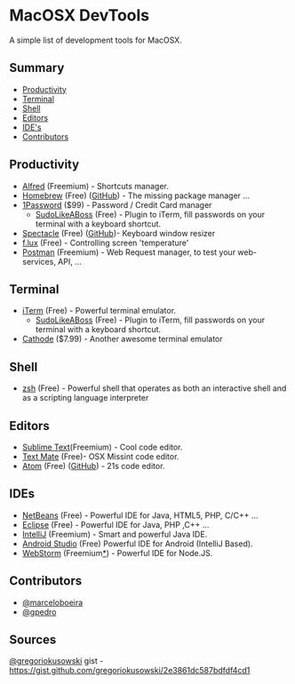 MacOSX DevTools
========================

A simple list of development tools for MacOSX.

## Summary
* [Productivity](#productivity)
* [Terminal](#terminal)
* [Shell](#shell)
* [Editors](#editors)
* [IDE's](#ides)
* [Contributors](#contributors)

## Productivity
* [Alfred](http://www.alfredapp.com/) (Freemium) - Shortcuts manager.
* [Homebrew](http://brew.sh) (Free) ([GitHub](https://github.com/Homebrew/homebrew)) - The missing package manager ...
* [1Password](https://agilebits.com/onepassword) ($99) - Password / Credit Card manager
	* [SudoLikeABoss](https://github.com/ravenac95/sudolikeaboss) (Free) - Plugin to iTerm, fill passwords on your terminal with a keyboard shortcut.
* [Spectacle](http://spectacleapp.com/) (Free) ([GitHub](https://github.com/eczarny/spectacle))- Keyboard window resizer 
* [f.lux](https://justgetflux.com/) (Free) - Controlling screen 'temperature'
* [Postman](http://www.getpostman.com) (Freemium) - Web Request manager, to test your web-services, API, ... 

## Terminal
* [iTerm](https://iterm2.com/) (Free) - Powerful terminal emulator.
	* [SudoLikeABoss](https://github.com/ravenac95/sudolikeaboss) (Free) - Plugin to iTerm, fill passwords on your terminal with a keyboard shortcut.
* [Cathode](http://www.secretgeometry.com/apps/cathode) ($7.99) - Another awesome terminal emulator

## Shell
* [zsh](http://zsh.sourceforge.net/) (Free) - Powerful shell that operates as both an interactive shell and as a scripting language interpreter

## Editors
* [Sublime Text](http://www.sublimetext.com/3)(Freemium) - Cool code editor.
* [Text Mate](http://macromates.com/) (Free)- OSX Missint code editor.
* [Atom](https://atom.io/) (Free) ([GitHub](https://github.com/atom/atom)) - 21s code editor.

## IDEs
* [NetBeans](https://netbeans.org/) (Free) - Powerful IDE for Java, HTML5, PHP, C/C++ ...
* [Eclipse](https://eclipse.org/) (Free) - Powerful IDE for Java, PHP ,C++ ...
* [IntelliJ](https://www.jetbrains.com/idea/) (Freemium) - Smart and powerful Java IDE.
* [Android Studio](https://developer.android.com/sdk/installing/studio.html) (Free) Powerful IDE for Android (IntelliJ Based).
* [WebStorm](https://www.jetbrains.com/webstorm/) (Freemium[*](https://github.com/marceloboeira/awesome-macosx-dev-tools/issues/5)) - Powerful IDE for Node.JS.

## Contributors
* [@marceloboeira](http://github.com/marceloboeira/)
* [@gpedro](http://github.com/gpedro)

## Sources
[@gregoriokusowski](http://github.com/gregoriokusowski) gist - https://gist.github.com/gregoriokusowski/2e3861dc587bdfdf4cd1
